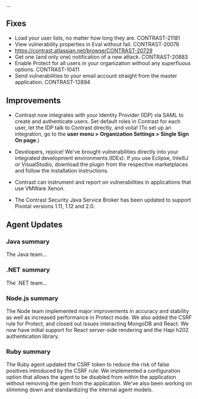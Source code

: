 <!--
title: "Contrast 3.4.9 - February 2018"
description: "Contrast 3.4.9 February 2018"
tags: "3.4.9 February Release Notes"
-->

...

## Fixes

* Load your user lists, no matter how long they are. CONTRAST-21181
* View vulnerability properties in Eval without fail. CONTRAST-20076 
* https://contrast.atlassian.net/browse/CONTRAST-20729
* Get one (and only one) notification of a new attack. CONTRAST-20883
* Enable Protect for all users in your organization without any superfluous options. CONTRAST-10411 
* Send vulnerabilities to your email account straight from the master application. CONTRAST-12894

## Improvements 

* Contrast now integrates with your Identity Provider (IDP) via SAML to create and authenticate users. Set default roles in Contrast for each user, let the IDP talk to Contrast directly, and voila! (To set up an integration, go to the **user menu > Organization Settings > Single Sign On page**.) 

* Developers, rejoice! We've brought vulnerabilities directly into your integrated development environments (IDEs). If you use Eclipse, IntelliJ or VisualStudio, download the plugin from the respective marketplaces and follow the installation instructions.

* Contrast can instrument and report on vulnerabilities in applications that use VMWare Xenon.

* The Contrast Security Java Service Broker has been updated to support Pivotal versions 1.11, 1.12 and 2.0.


## Agent Updates

### Java summary 

The Java team... 

### .NET summary 

The .NET team...

### Node.js summary 

The Node team implemented major improvements in accuracy and stability as well as increased performance in Protect mode. We also added the CSRF rule for Protect, and closed out issues interacting MongoDB and React. We now have initial support for React server-side rendering and the Hapi h202 authentication library.

### Ruby summary 

The Ruby agent updated the CSRF token to reduce the risk of false positives introduced by the CSRF rule. We implemented a configuration option that allows the agent to be disabled from within the application without removing the gem from the application.  We’ve also been working on slimming down and standardizing the internal agent models.


